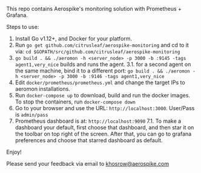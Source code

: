 This repo contains Aerospike's monitoring solution with Prometheus + Grafana.

Steps to use:

1. Install Go v1.12+, and Docker for your platform.
2. Run `go get github.com/citrusleaf/aerospike-monitoring` and cd to it via: `cd $GOPATH/src/github.com/citrusleaf/aerospike-monitoring`
3. `go build . && ./aeromon -h <server_node> -p 3000 -b :9145 -tags agent1,very_nice` builds and runs the agent.
3.1. for a second agent on the same machine, bind it to a different port: `go build . && ./aeromon -h <server_node> -p 3000 -b :9146 -tags agent1,very_nice`
4. Edit `docker/prometheus/prometheus.yml` and change the target IPs to aeromon installations.
5. Run `docker-compose up` to download, build and run the docker images. To stop the containers, run `docker-compose down`
6. Go to your browser and use the URL: `http://localhost:3000`. User/Pass is `admin/pass`
7. Prometheus dashboard is at: `http://localhost:9090`
7.1. To make a dashboard your default, first choose that dashboard, and then star it on the toolbar on top right of the screen. After that, you can go to grafana preferences and choose that starred dashboard as default.

Enjoy!

Please send your feedback via email to khosrow@aerospike.com
